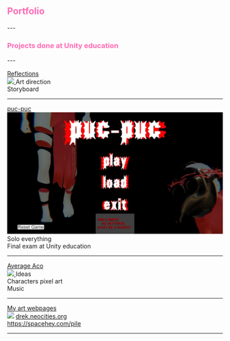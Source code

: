 <h2 style="color:HotPink">Portfolio</h2>
---

<h3 style="color:HotPink">Projects done at Unity education</h3>
---

[Reflections](https://imt-rexx.itch.io/reflections)<br>
<a href="https://imt-rexx.itch.io/reflections">
<img src="https://img.itch.zone/aW1nLzgwNjM1MjIucG5n/original/tpLy3u.png"/>
</a>
Art direction<br>
Storyboard<br>

---

[puc-puc](https://milojko-overdrajv.itch.io/puc-puc)<br>
<a href="https://milojko-overdrajv.itch.io/puc-puc">
<img src="https://raw.githubusercontent.com/Trash-o-ljub/trash-o-ljub.github.io/master/images/puc%20puc%20slika.png"/>
</a>
Solo everything<br>
Final exam at Unity education<br>

---

[Average Aco](https://callmetoots.itch.io/average-aco)<br>
<a href="https://callmetoots.itch.io/average-aco">
<img src="https://img.itch.zone/aW1nLzc2MzE2NTkucG5n/original/BZN7se.png"/>
</a>
Ideas<br>
Characters pixel art<br>
Music<br>

---

[My art webpages](https://drek.neocities.org/)<br>
<img src="https://upload.wikimedia.org/wikipedia/commons/b/be/Bliss_location%2C_Sonoma_Valley_in_2006.jpg"/>
<a href="https://drek.neocities.org/">drek.neocities.org</a><br>
<a href="https://spacehey.com/pile">https://spacehey.com/pile</a>

---
